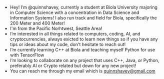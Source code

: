 - Hey! I’m @quinnshavey, currently a student at Biola University majoring in Computer Science with a concentration in Data Science and Information Systems! I also run track and field for Biola, specifically the 200 Meter and 400 Meter!
- I'm from the Pacific Norhtwest, Seattle Area! 
- I’m interested in all things related to computers, coding, AI, and cryptocurrencies, always exicted to learn new things so if you have any tips or ideas about my code, don't hesitate to reach out! 
- I’m currently learning C++ at Biola and teaching myself Python for use with TensorFlow
- I’m looking to collaborate on any project that uses C++, Java, or Python, preferably AI or Crypto related but down for any new project!
- You can reach me through my email which is quinnshavey@gmail.com
